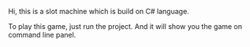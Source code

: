 Hi, this is a slot machine which is build on C# language. 

To play this game, just run the project. And it will show you the game on command line panel. 
